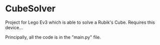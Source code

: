 # CubeSolver
Project for Lego Ev3 which is able to solve a Rubik's Cube. Requires this device...

Principally, all the code is in the "main.py" file.
